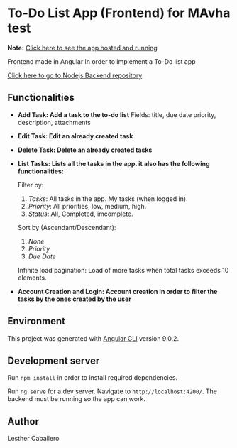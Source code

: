 # To-Do List App (Frontend) for MAvha test

**Note:** [Click here to see the app hosted and running](https://mavha-test.web.app/)

Frontend made in Angular in order to implement a To-Do list app

[Click here to go to Nodejs Backend repository](https://github.com/itslesther/Mavha-main-api)

## Functionalities

 - **Add Task: Add a task to the to-do list**
	Fields: title, due date priority, description, attachments
	
 - **Edit Task: Edit an already created task**
 
 - **Delete Task: Delete an already created tasks**
  
 - **List Tasks: Lists all the tasks in the app. it also has the following functionalities:**

   Filter by: 
	 1. *Tasks*: All tasks in the app. My tasks (when logged in).
	 2. *Priority*: All priorities, low, medium, high.
	 3.  *Status*: All, Completed, imcomplete.

   Sort by (Ascendant/Descendant):
   1. *None*
	2. *Priority*
	3. *Due Date*

   Infinite load pagination: Load of more tasks when total tasks exceeds 10 elements.
   
- **Account Creation and Login: Account creation in order to filter the tasks by the ones created by the user** 

## Environment

This project was generated with [Angular CLI](https://github.com/angular/angular-cli) version 9.0.2.

## Development server

Run `npm install` in order to install required dependencies.

Run `ng serve` for a dev server. Navigate to `http://localhost:4200/`. The backend must be running so the app can work.

## Author
Lesther Caballero
